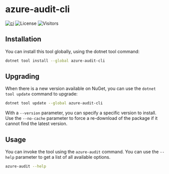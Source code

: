 # azure-audit-cli

[![ci](https://github.com/jpfulton/azure-audit-cli/actions/workflows/ci.yml/badge.svg)](https://github.com/jpfulton/azure-audit-cli/actions/workflows/ci.yml)
![License](https://img.shields.io/badge/License-MIT-blue)
![Visitors](https://visitor-badge.laobi.icu/badge?page_id=jpfulton.azure-audit-cli)

## Installation

You can install this tool globally, using the dotnet tool command:

```bash
dotnet tool install --global azure-audit-cli 
```

## Upgrading

When there is a new version available on NuGet, you can use the `dotnet tool update` command to upgrade:

```bash
dotnet tool update --global azure-audit-cli 
```

With a `--version` parameter, you can specify a specific version to install. Use the `--no-cache` parameter to force a re-download of the package if it cannot find the latest version.

## Usage

You can invoke the tool using the `azure-audit` command. You can use the `--help` parameter to get a list of all available options.

```bash
azure-audit --help
```